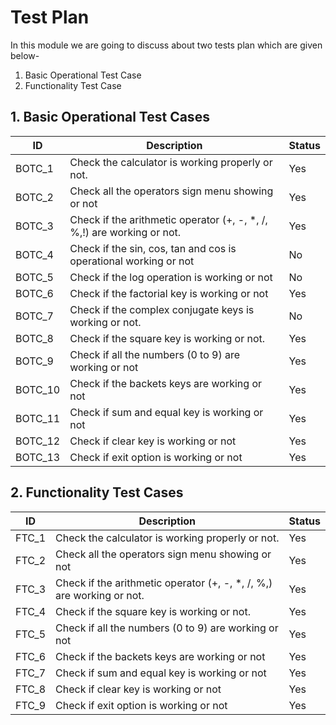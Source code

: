 # Test Plan
  In this module we are going to discuss about two tests plan which are given below-
 1. Basic Operational Test Case
 2. Functionality Test Case
## 1. Basic Operational Test Cases
   |   ID   |                         Description 	                                | Status |
   |--------|-----------------------------------------------------------------------|--------|
   | BOTC_1 | Check the calculator is working properly or not.                      |  Yes   |
   | BOTC_2 | Check all the operators sign menu showing or not                      |  Yes   |
   | BOTC_3 | Check if the arithmetic operator (+, -, *, /, %,!) are working or not.|  Yes   |
   | BOTC_4 | Check if the sin, cos, tan and cos is operational working or not      |  No    |
   | BOTC_5 | Check if the log operation is working or not                          |  No    |
   | BOTC_6 | Check if the factorial key is working or not                          |  Yes   |
   | BOTC_7 | Check if the complex conjugate keys is working or not.                |  No    |
   | BOTC_8 | Check if the square key is working or not.                            |  Yes   |
   | BOTC_9 | Check if all the numbers (0 to 9) are working or not                  |  Yes   |
   | BOTC_10| Check if the backets keys are working or not                          |  Yes   |
   | BOTC_11| Check if sum and equal key is working or not                          |  Yes   |
   | BOTC_12| Check if clear key is working or not                                  |  Yes   |
   | BOTC_13| Check if exit option is working or not                                |  Yes   |

## 2. Functionality Test Cases
   |   ID   |                         Description 	                                | Status |
   |--------|-----------------------------------------------------------------------|--------|
   | FTC_1  | Check the calculator is working properly or not.                      |  Yes   |
   | FTC_2  | Check all the operators sign menu showing or not                      |  Yes   |
   | FTC_3  | Check if the arithmetic operator (+, -, *, /, %,) are working or not. |  Yes   |
   | FTC_4  | Check if the square key is working or not.                            |  Yes   |
   | FTC_5  | Check if all the numbers (0 to 9) are working or not                  |  Yes   |
   | FTC_6  | Check if the backets keys are working or not                          |  Yes   |
   | FTC_7  | Check if sum and equal key is working or not                          |  Yes   |
   | FTC_8  | Check if clear key is working or not                                  |  Yes   |
   | FTC_9  | Check if exit option is working or not                                |  Yes   |
